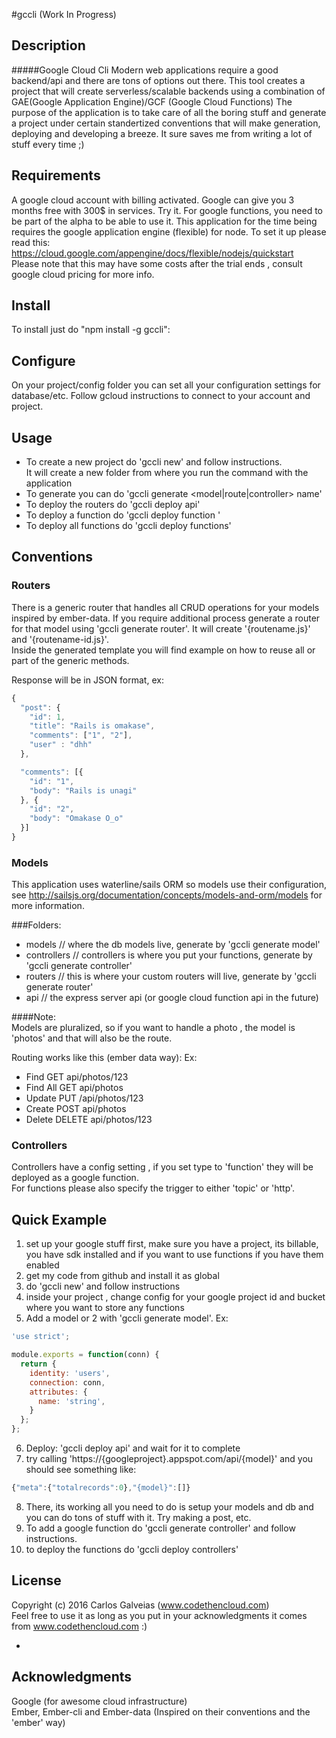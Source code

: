 #gccli (Work In Progress)

## Description

#####Google Cloud Cli 
Modern web applications require a good backend/api and there are tons of options out there. This tool creates a project that will create serverless/scalable backends using a combination of GAE(Google Application Engine)/GCF (Google Cloud Functions)
The purpose of the application is to take care of all the boring stuff and generate a project under certain standertized conventions that will make generation, deploying and developing a breeze. It sure saves me from writing a lot of stuff every time ;)

## Requirements

A google cloud account with billing activated. Google can give you 3 months free with 300$ in services. Try it.
For google functions, you need to be part of the alpha to be able to use it.
This application for the time being requires the google application engine (flexible) for node. To set it up
please read this:
https://cloud.google.com/appengine/docs/flexible/nodejs/quickstart  
Please note that this may have some costs after the trial ends , consult google cloud pricing for more info.

## Install

To install just do "npm install -g gccli":

## Configure

On your project/config folder you can set all your configuration settings for database/etc.
Follow gcloud instructions to connect to your account and project.

## Usage

* To create a new project do 'gccli new' and follow instructions.  
  It will create a new folder from where you run the command with the application
* To generate you can do 'gccli generate <model|route|controller> name'
* To deploy the routers do 'gccli deploy api'
* To deploy a function do 'gccli deploy function <function-name> <trigger>'
* To deploy all functions do 'gccli deploy functions'

## Conventions

### Routers
There is a generic router that handles all CRUD operations for your models inspired by ember-data.
If you require additional process generate a router for that model using 'gccli generate router'. It will create '{routename.js}' and '{routename-id.js}'.  
Inside the generated template you will find example on how to reuse all or part of the generic methods.

Response will be in JSON format, ex:

```javascript
{
  "post": {
    "id": 1,
    "title": "Rails is omakase",
    "comments": ["1", "2"],
    "user" : "dhh"
  },

  "comments": [{
    "id": "1",
    "body": "Rails is unagi"
  }, {
    "id": "2",
    "body": "Omakase O_o"
  }]
}
```

### Models
This application uses waterline/sails ORM so models use their configuration, see http://sailsjs.org/documentation/concepts/models-and-orm/models for more information.  

###Folders:  
* models  // where the db models live, generate by 'gccli generate model'  
* controllers // controllers is where you put your functions, generate by 'gccli generate controller'  
* routers // this is where your custom routers will live, generate by 'gccli generate router'  
* api // the express server api (or google cloud function api in the future)

####Note:  
Models are pluralized, so if you want to handle a photo , the model is 'photos' and that will also be the route.

Routing works like this (ember data way):
Ex:
* Find	GET	api/photos/123
* Find All	GET	api/photos
* Update	PUT	/api/photos/123
* Create	POST	api/photos
* Delete	DELETE	api/photos/123

### Controllers
Controllers have a config setting , if you set type to 'function' they will be deployed as a google function.  
For functions please also specify the trigger to either 'topic' or 'http'. 


## Quick Example

1) set up your google stuff first, make sure you have a project, its billable, you have sdk installed and if you
want to use functions if you have them enabled   
2) get my code from github and install it as global  
3) do 'gccli new' and follow instructions  
4) inside your project , change config for your google project id and bucket where you want to store any functions 
5) Add a model or 2 with 'gccli generate model'. Ex:  
```javascript
'use strict';

module.exports = function(conn) {
  return {
    identity: 'users',
    connection: conn,
    attributes: {
      name: 'string',
    }
  };
};
```  
6) Deploy: 'gccli deploy api' and wait for it to complete  
7) try calling 'https://{googleproject}.appspot.com/api/{model}' and you should see something like:
```javascript
{"meta":{"totalrecords":0},"{model}":[]}
```
8) There, its working all you need to do is setup your models and db and you can do tons of stuff with it.
Try making a post, etc.  
9) To add a google function do 'gccli generate controller' and follow instructions.  
10) to deploy the functions do 'gccli deploy controllers'


## License

Copyright (c) 2016 Carlos Galveias (www.codethencloud.com)  
Feel free to use it as long as you put in your acknowledgments it comes from www.codethencloud.com :)

-

## Acknowledgments
Google (for awesome cloud infrastructure)  
Ember, Ember-cli and Ember-data (Inspired on their conventions and the 'ember' way)  
